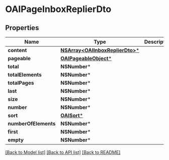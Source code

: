 # OAIPageInboxReplierDto

## Properties
Name | Type | Description | Notes
------------ | ------------- | ------------- | -------------
**content** | [**NSArray&lt;OAIInboxReplierDto&gt;***](OAIInboxReplierDto) |  | [optional] 
**pageable** | [**OAIPageableObject***](OAIPageableObject) |  | [optional] 
**total** | **NSNumber*** |  | [optional] 
**totalElements** | **NSNumber*** |  | [optional] 
**totalPages** | **NSNumber*** |  | [optional] 
**last** | **NSNumber*** |  | [optional] 
**size** | **NSNumber*** |  | [optional] 
**number** | **NSNumber*** |  | [optional] 
**sort** | [**OAISort***](OAISort) |  | [optional] 
**numberOfElements** | **NSNumber*** |  | [optional] 
**first** | **NSNumber*** |  | [optional] 
**empty** | **NSNumber*** |  | [optional] 

[[Back to Model list]](../README#documentation-for-models) [[Back to API list]](../README#documentation-for-api-endpoints) [[Back to README]](../README)


